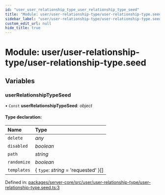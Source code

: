 ```yaml
---
id: "user_user_relationship_type_user_relationship_type_seed"
title: "Module: user/user-relationship-type/user-relationship-type.seed"
sidebar_label: "user/user-relationship-type/user-relationship-type.seed"
custom_edit_url: null
hide_title: true
---
```


# Module: user/user-relationship-type/user-relationship-type.seed

## Variables

### userRelationshipTypeSeed

• `Const` **userRelationshipTypeSeed**: *object*

#### Type declaration:

| Name | Type |
| :------ | :------ |
| `delete` | *any* |
| `disabled` | *boolean* |
| `path` | *string* |
| `randomize` | *boolean* |
| `templates` | { `type`: *string* = 'requested' }[] |

Defined in: [packages/server-core/src/user/user-relationship-type/user-relationship-type.seed.ts:3](https://github.com/xr3ngine/xr3ngine/blob/7e8e151f1/packages/server-core/src/user/user-relationship-type/user-relationship-type.seed.ts#L3)

